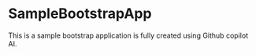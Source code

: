 # SampleBootstrapApp

This is a sample bootstrap application is fully created using Github copilot AI.
